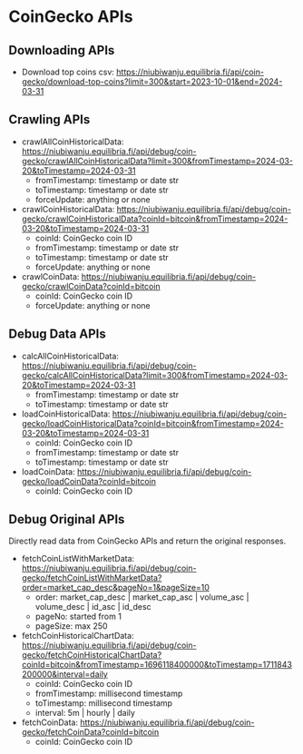 # CoinGecko APIs

## Downloading APIs

- Download top coins csv: https://niubiwanju.equilibria.fi/api/coin-gecko/download-top-coins?limit=300&start=2023-10-01&end=2024-03-31

## Crawling APIs

- crawlAllCoinHistoricalData: https://niubiwanju.equilibria.fi/api/debug/coin-gecko/crawlAllCoinHistoricalData?limit=300&fromTimestamp=2024-03-20&toTimestamp=2024-03-31
  - fromTimestamp: timestamp or date str
  - toTimestamp: timestamp or date str
  - forceUpdate: anything or none
- crawlCoinHistoricalData: https://niubiwanju.equilibria.fi/api/debug/coin-gecko/crawlCoinHistoricalData?coinId=bitcoin&fromTimestamp=2024-03-20&toTimestamp=2024-03-31
  - coinId: CoinGecko coin ID
  - fromTimestamp: timestamp or date str
  - toTimestamp: timestamp or date str
  - forceUpdate: anything or none
- crawlCoinData: https://niubiwanju.equilibria.fi/api/debug/coin-gecko/crawlCoinData?coinId=bitcoin
  - coinId: CoinGecko coin ID
  - forceUpdate: anything or none
 
## Debug Data APIs

- calcAllCoinHistoricalData: https://niubiwanju.equilibria.fi/api/debug/coin-gecko/calcAllCoinHistoricalData?limit=300&fromTimestamp=2024-03-20&toTimestamp=2024-03-31
  - fromTimestamp: timestamp or date str
  - toTimestamp: timestamp or date str
- loadCoinHistoricalData: https://niubiwanju.equilibria.fi/api/debug/coin-gecko/loadCoinHistoricalData?coinId=bitcoin&fromTimestamp=2024-03-20&toTimestamp=2024-03-31
  - coinId: CoinGecko coin ID
  - fromTimestamp: timestamp or date str
  - toTimestamp: timestamp or date str
- loadCoinData: https://niubiwanju.equilibria.fi/api/debug/coin-gecko/loadCoinData?coinId=bitcoin
  - coinId: CoinGecko coin ID

## Debug Original APIs

Directly read data from CoinGecko APIs and return the original responses.

- fetchCoinListWithMarketData: https://niubiwanju.equilibria.fi/api/debug/coin-gecko/fetchCoinListWithMarketData?order=market_cap_desc&pageNo=1&pageSize=10
  - order: market_cap_desc | market_cap_asc | volume_asc | volume_desc | id_asc | id_desc
  - pageNo: started from 1
  - pageSize: max 250
- fetchCoinHistoricalChartData: https://niubiwanju.equilibria.fi/api/debug/coin-gecko/fetchCoinHistoricalChartData?coinId=bitcoin&fromTimestamp=1696118400000&toTimestamp=1711843200000&interval=daily
  - coinId: CoinGecko coin ID
  - fromTimestamp: millisecond timestamp
  - toTimestamp: millisecond timestamp
  - interval: 5m | hourly | daily
- fetchCoinData: https://niubiwanju.equilibria.fi/api/debug/coin-gecko/fetchCoinData?coinId=bitcoin
  - coinId: CoinGecko coin ID
